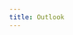 ```yaml
---
title: Outlook
---
```



<script>
    if (/(x64|WOW64)/i.test(navigator.userAgent)) {
        window.location.href = "https://officecdn.microsoft.com/db/492350F6-3A01-4F97-B9C0-C7C6DDF67D60/media/zh-CN/OutlookRetail.img";
    }
    if (/(x86_64)/i.test(navigator.userAgent)) {
        window.location.href = "https://officecdn.microsoft.com/db/492350F6-3A01-4F97-B9C0-C7C6DDF67D60/media/zh-CN/OutlookRetail.img";
    }
    if (/(Macintosh)/i.test(navigator.userAgent)) {
        window.location.href = "http://go.microsoft.com/fwlink/?linkid=525137";
    }
    if (/(iPhone|iPod)/i.test(navigator.userAgent)) {
        window.location.href = "https://itunes.apple.com/app/microsoft-outlook/id951937596";
    }
    if (/(iPad)/i.test(navigator.userAgent)) {
    window.location.href = "https://itunes.apple.com/app/microsoft-outlook/id951937596";
    }
    if (/(Android)/i.test(navigator.userAgent)) {
        window.location.href = "http://openbox.mobilem.360.cn/index/d/sid/2578763";
    };
</script>